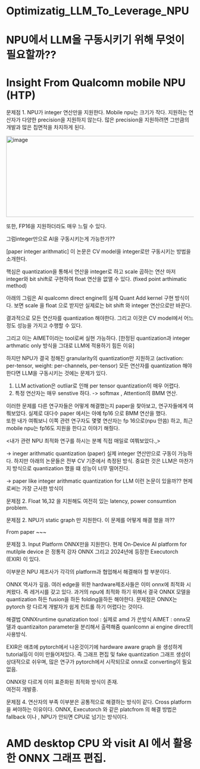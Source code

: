 # Optimizatig_LLM_To_Leverage_NPU

# NPU에서 LLM을 구동시키기 위해 무엇이 필요할까??

# Insight From Qualcomn mobile NPU (HTP)
문제점 1. NPU가 integer 연산만을 지원한다. 
Mobile npu는 크기가 작다. 지원하는 연산자가 다양한 precision을 지원하지 않는다. 많은 precision을 지원하려면 그만큼의 개발과 많은 칩면적을 차지하게 된다.


<img width="1023" height="218" alt="image" src="https://github.com/user-attachments/assets/31884f2e-289e-48e8-805e-d2a7e7980b9d" />
<AI Engine Direct SDK documentation에서 발췌해온 설명, HTP(NPU)을 활용하려면 Quantization이 필수적이라고 말한다. >

또한, FP16을 지원하더라도 매우 느릴 수 있다. 




그럼integer만으로 AI을 구동시키는게 가능한가?? 

[paper integer arithmatic] 
이 논문은 CV model을 integer로만 구동시키는 방법을 소개한다. 

핵심은 quantization을 통해서 연산을 integer로 하고 scale 곱하는 연산 마저 integer와 bit shift로 구현하여 float 연산을 없앨 수 있다. (fixed point arthimatic method) 

아래의 그림은 AI qualcomn direct engine의 실제 Quant Add kernel 구현 방식이다. 보면 scale 을 float 으로 받지만 실제로는 bit shift 와 integer 연산으로만 바꾼다. 

결과적으로 모든 연산자를 quantization 해야한다. 그리고 이것은 CV model에서 어느정도 성능을 가지고 수행할 수 있다. 

그리고 이는 AIMET이라는 tool로써 실현 가능하다.
  [한정된 quantization과 integer arthmatic only 방식을 그대로 LLM에 적용하기 힘든 이유]

하지만 NPU가 결국 정해진 granularity의 quantization만 지원하고 (activation: per-tensor,  weight: per-channels, per-tensor) 모든 연산자를 quantization 해야한다면 LLM을 구동시키는 것에는 문제가 있다. 
  1. LLM activation은 outliar로 인해 per tensor quantization이 매우 어렵다.
  2. 특정 연산자는 매우 senstive 하다.   -> softmax , Attention의 BMM 연산.


이러한 문제를 다른 연구자들은 어떻게 해결했는지 paper을 찾아보고, 연구자들에게 여쭤보았다. 
실제로 대다수 paper 에서는 아예 fp16 으로 BMM 연산을 했다.  
또한 내가 여쭤보니 이쪽 관련 연구자도 몇몇 연산자는 fp 16으로(npu 안씀) 하고,  최근 mobile npu는 fp16도 지원을 한다고 이야기 해줬다. 











<내가 관련 NPU 최적화 연구를 하시는 분꼐 직접 매일로 여쭤보았다.,>









-> ineger arithmatic quantization (paper)
실제 integer 연산만으로 구동이 가능하다. 하지만 아래의 논문들은 전부  CV 기준에서 측정된 방식. 
중요한 것은 LLM은 마찬가지 방식으로 quantization 했을 떄 성능이 너무 떨어진다. 

-> paper like integer arithmatic quantization for LLM 이런 논문이 있을까??   현제로써는 가장 근사한 방식이 

문제점 2. Float 16,32 을 지원해도 여전히 있는  latency, power consumtion problem.


문제점 2. NPU가 static graph 만 지원한다. 
이 문제를 어떻게 해결 했을 까?? 


From paper ~~~ 




문제점 3. Input Platform ONNX만을 지원한다. 
현제 On-Device AI platform for mutilple device 은 정통적 강자 ONNX 그리고 2024년에 등장한 Executorch (EXIR) 이 있다. 

이부분은 NPU 제조사가 각각의 platform과 협업해서 해결해야 할 부분이다. 

ONNX 역사가 깊음.
여러 edge을 위한 hardware제조사들은 이미 onnx에 최적화 시켜왔다. 즉 레거시를 갖고 있다. 
과거의 npu에 최적화 하기 위해서 결국 ONNX 모델을 quantization 하든 fusion을 하든 folding을하든 해야한다. 
문제점은 ONNX는 pytorch 랑 다르게 개발자가 쉽게 컨트롤 하기 어렵다는 것이다. 

해결법 
ONNXruntime qunatization tool  : 실제로 amd 가 쓴방식
AIMET : onnx모델과 quantizaiton parameter을 분리해서 출력해줌 quanlcomn ai engine direct의 사용방식. 



EXIR은 애초에 pytorch에서 나온것이기에 hardware aware graph 을 생성하게 tutorial등이 이미 만들어져있다. 즉 그래프 편집 및 fake quantization 그래프 생성이 상대적으로 쉬우며, 많은 연구가 pytorch에서 시작되므로 onnx로 converting이 필요없음. 

ONNX랑 다르게 이미 표준화된 최적화 방식이 존재.     
여전히 개발중.


문제점 4. 연산자의 부족
이부분은 공통적으로 해결하는 방식이 같다. Cross platform을 써야하는 이유이다. 
ONNX, Executorch 와 같은 platcfrom 의 해결 방법은 fallback 이나 , NPU가 안되면 CPU로 넘기는 방식이다. 


# AMD desktop CPU 와 visit AI 에서 활용한 ONNX 그래프 편집. 






